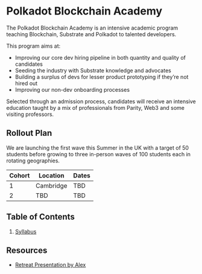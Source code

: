 # Polkadot Blockchain Academy

The Polkadot Blockchain Academy is an intensive academic program teaching Blockchain, Substrate and Polkadot to talented developers.

This program aims at:

* Improving our core dev hiring pipeline in both quantity and quality of candidates
* Seeding the industry with Substrate knowledge and advocates
* Building a surplus of devs for lesser product prototyping if they’re not hired out
* Improving our non-dev onboarding processes

Selected through an admission process, candidates will receive an intensive education taught by a mix of professionals from Parity, Web3 and some visiting professors.

## Rollout Plan

We are launching the first wave this Summer in the UK with a target of 50 students before growing to three in-person waves of 100 students each in rotating geographies.

| Cohort  | Location  | Dates |
|---------|-----------|-------|
|    1    | Cambridge | TBD   |
|    2    | TBD       | TBD   |

## Table of Contents

1. [Syllabus](./syllabus/)

## Resources

* [Retreat Presentation by Alex](https://docs.google.com/presentation/d/1IyT5Wr31VPgoDk72RjC6BdE7NsmwDTWveZXfKQ3h9BA/edit#slide=id.g11b59dde554_0_52)
